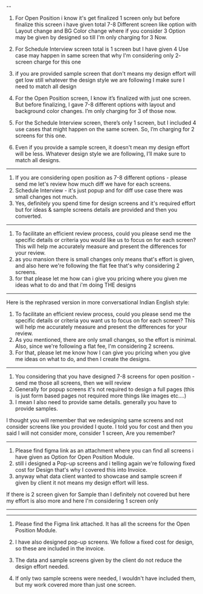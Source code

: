 --

1. For Open Position i know it's get finalized 1 screen only but before finalize this screen i have given total 7-8 Different screen like option with Layout change and BG Color change where if you consider 3 Option may be given by designed so till I'm only charging for 3 Now.
2. For Schedule Interview screen total is 1 screen but I have given 4 Use case may happen in same screen that why I'm considering only 2- screen charge for this one
3. if you are provided sample screen that don't means my design effort will get low still whatever the design style we are following I make sure I need to match all design  





1. For the Open Position screen, I know it’s finalized with just one screen. But before finalizing, I gave 7-8 different options with layout and background color changes. I’m only charging for 3 of those now.
2. For the Schedule Interview screen, there’s only 1 screen, but I included 4 use cases that might happen on the same screen. So, I’m charging for 2 screens for this one.
3. Even if you provide a sample screen, it doesn't mean my design effort will be less. Whatever design style we are following, I’ll make sure to match all designs.
---

1) If you are considering open position as 7-8 different options - please send me let's review how much diff we have for each screens.
2) Schedule Interview - it's just popup and for diff use case there was small changes not much.
3) Yes, definitely you spend time for design screens and it's required effort but for ideas & sample screens details are provided and then you converted.

---


1. To facilitate an efficient review process, could you please send me the specific details or criteria you would like us to focus on for each screen? This will help me accurately measure and present the differences for your review.
2. as you mansion there is small changes only means that's effort is given, and also here we're following the flat fee that's why considering 2 screens.
3. for that please let me how can i give you pricing where you given me ideas what to do and that i'm doing THE designs

---

Here is the rephrased version in more conversational Indian English style:

1. To facilitate an efficient review process, could you please send me the specific details or criteria you want us to focus on for each screen? This will help me accurately measure and present the differences for your review.
2. As you mentioned, there are only small changes, so the effort is minimal. Also, since we're following a flat fee, I'm considering 2 screens.
3. For that, please let me know how I can give you pricing when you give me ideas on what to do, and then I create the designs.

---

1) You considering that you have designed 7-8 screens for open position - send me those all screens, then we will review
2) Generally for popup screens it's not required to design a full pages (this is just form based pages not required more things like images etc....)
3) I mean I also need to provide same details. generally you have to provide samples.

I thought you will remember that we redesigning same screens and not consider screens like you provided I quote. I told you for cost and then you said I will not consider more, consider 1 screen, Are you remember?

---
1. Please find figma link as an attachment where you can find all screens i have given as Option for Open Position Module.
2. still i designed a Pop-up screens and i telling again we're following fixed cost for Design that's why I covered this into Invoice.
3. anyway what data client wanted to showcase and sample screen if given by client it not means my design effort will less.

If there is 2 screen given for Sample than I definitely not covered but here my effort is also more and here I'm considering 1 screen only 







---
---

1. Please find the Figma link attached. It has all the screens for the Open Position Module.

2. I have also designed pop-up screens. We follow a fixed cost for design, so these are included in the invoice.

3. The data and sample screens given by the client do not reduce the design effort needed.

4. If only two sample screens were needed, I wouldn't have included them, but my work covered more than just one screen.